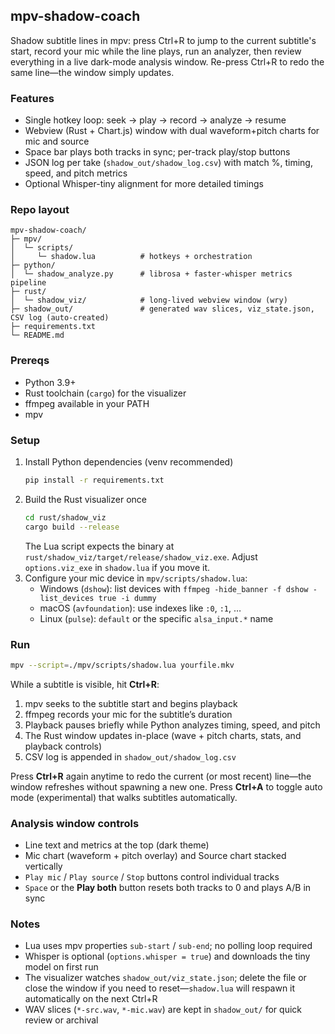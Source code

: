 ## mpv-shadow-coach

Shadow subtitle lines in mpv: press Ctrl+R to jump to the current subtitle's start, record your mic while the line plays, run an analyzer, then review everything in a live dark-mode analysis window. Re-press Ctrl+R to redo the same line—the window simply updates.

### Features
- Single hotkey loop: seek → play → record → analyze → resume
- Webview (Rust + Chart.js) window with dual waveform+pitch charts for mic and source
- Space bar plays both tracks in sync; per-track play/stop buttons
- JSON log per take (`shadow_out/shadow_log.csv`) with match %, timing, speed, and pitch metrics
- Optional Whisper-tiny alignment for more detailed timings

### Repo layout
```
mpv-shadow-coach/
├─ mpv/
│  └─ scripts/
│     └─ shadow.lua          # hotkeys + orchestration
├─ python/
│  └─ shadow_analyze.py      # librosa + faster-whisper metrics pipeline
├─ rust/
│  └─ shadow_viz/            # long-lived webview window (wry)
├─ shadow_out/               # generated wav slices, viz_state.json, CSV log (auto-created)
├─ requirements.txt
└─ README.md
```

### Prereqs
- Python 3.9+
- Rust toolchain (`cargo`) for the visualizer
- ffmpeg available in your PATH
- mpv

### Setup
1. Install Python dependencies (venv recommended)
   ```bash
   pip install -r requirements.txt
   ```
2. Build the Rust visualizer once
   ```bash
   cd rust/shadow_viz
   cargo build --release
   ```
   The Lua script expects the binary at `rust/shadow_viz/target/release/shadow_viz.exe`. Adjust `options.viz_exe` in `shadow.lua` if you move it.
3. Configure your mic device in `mpv/scripts/shadow.lua`:
   - Windows (`dshow`): list devices with `ffmpeg -hide_banner -f dshow -list_devices true -i dummy`
   - macOS (`avfoundation`): use indexes like `:0`, `:1`, …
   - Linux (`pulse`): `default` or the specific `alsa_input.*` name

### Run
```bash
mpv --script=./mpv/scripts/shadow.lua yourfile.mkv
```
While a subtitle is visible, hit **Ctrl+R**:
1. mpv seeks to the subtitle start and begins playback
2. ffmpeg records your mic for the subtitle’s duration
3. Playback pauses briefly while Python analyzes timing, speed, and pitch
4. The Rust window updates in-place (wave + pitch charts, stats, and playback controls)
5. CSV log is appended in `shadow_out/shadow_log.csv`

Press **Ctrl+R** again anytime to redo the current (or most recent) line—the window refreshes without spawning a new one. Press **Ctrl+A** to toggle auto mode (experimental) that walks subtitles automatically.

### Analysis window controls
- Line text and metrics at the top (dark theme)
- Mic chart (waveform + pitch overlay) and Source chart stacked vertically
- `Play mic` / `Play source` / `Stop` buttons control individual tracks
- `Space` or the **Play both** button resets both tracks to 0 and plays A/B in sync

### Notes
- Lua uses mpv properties `sub-start` / `sub-end`; no polling loop required
- Whisper is optional (`options.whisper = true`) and downloads the tiny model on first run
- The visualizer watches `shadow_out/viz_state.json`; delete the file or close the window if you need to reset—`shadow.lua` will respawn it automatically on the next Ctrl+R
- WAV slices (`*-src.wav`, `*-mic.wav`) are kept in `shadow_out/` for quick review or archival


